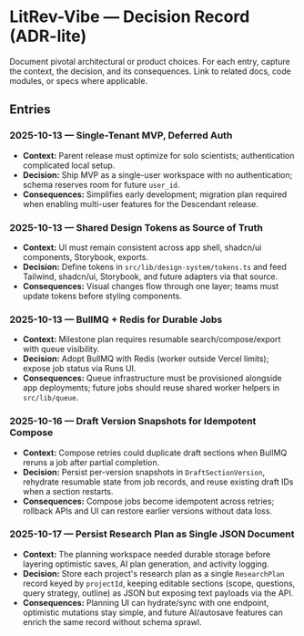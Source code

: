 # LitRev-Vibe — Decision Record (ADR-lite)

Document pivotal architectural or product choices. For each entry, capture the context, the decision, and its consequences. Link to related docs, code modules, or specs where applicable.

## Entries

### 2025-10-13 — Single-Tenant MVP, Deferred Auth
- **Context:** Parent release must optimize for solo scientists; authentication complicated local setup.
- **Decision:** Ship MVP as a single-user workspace with no authentication; schema reserves room for future `user_id`.
- **Consequences:** Simplifies early development; migration plan required when enabling multi-user features for the Descendant release.

### 2025-10-13 — Shared Design Tokens as Source of Truth
- **Context:** UI must remain consistent across app shell, shadcn/ui components, Storybook, exports.
- **Decision:** Define tokens in `src/lib/design-system/tokens.ts` and feed Tailwind, shadcn/ui, Storybook, and future adapters via that source.
- **Consequences:** Visual changes flow through one layer; teams must update tokens before styling components.

### 2025-10-13 — BullMQ + Redis for Durable Jobs
- **Context:** Milestone plan requires resumable search/compose/export with queue visibility.
- **Decision:** Adopt BullMQ with Redis (worker outside Vercel limits); expose job status via Runs UI.
- **Consequences:** Queue infrastructure must be provisioned alongside app deployments; future jobs should reuse shared worker helpers in `src/lib/queue`.

### 2025-10-16 — Draft Version Snapshots for Idempotent Compose
- **Context:** Compose retries could duplicate draft sections when BullMQ reruns a job after partial completion.
- **Decision:** Persist per-version snapshots in `DraftSectionVersion`, rehydrate resumable state from job records, and reuse existing draft IDs when a section restarts.
- **Consequences:** Compose jobs become idempotent across retries; rollback APIs and UI can restore earlier versions without data loss.

### 2025-10-17 — Persist Research Plan as Single JSON Document
- **Context:** The planning workspace needed durable storage before layering optimistic saves, AI plan generation, and activity logging.
- **Decision:** Store each project's research plan as a single `ResearchPlan` record keyed by `projectId`, keeping editable sections (scope, questions, query strategy, outline) as JSON but exposing text payloads via the API.
- **Consequences:** Planning UI can hydrate/sync with one endpoint, optimistic mutations stay simple, and future AI/autosave features can enrich the same record without schema sprawl.
